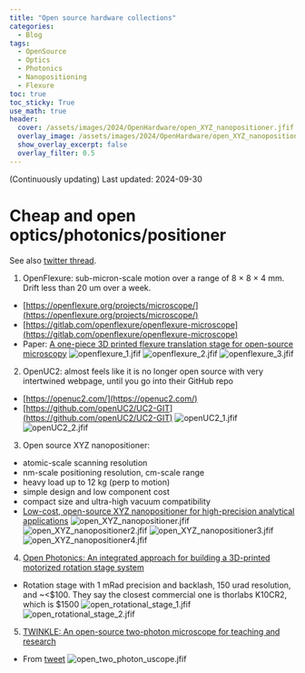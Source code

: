 ```yaml
---
title: "Open source hardware collections"
categories:
  - Blog
tags:
  - OpenSource
  - Optics
  - Photonics
  - Nanopositioning
  - Flexure
toc: true
toc_sticky: True
use_math: true
header:
  cover: /assets/images/2024/OpenHardware/open_XYZ_nanopositioner.jfif
  overlay_image: /assets/images/2024/OpenHardware/open_XYZ_nanopositioner.jfif
  show_overlay_excerpt: false
  overlay_filter: 0.5
---
```


(Continuously updating)
Last updated: 2024-09-30


# Cheap and open optics/photonics/positioner

See also [twitter thread](https://x.com/jwt0625/status/1837513786422710537).


1. OpenFlexure: sub-micron-scale motion over a range of 8 × 8 × 4 mm. Drift less than 20 um over a week.
- [https://openflexure.org/projects/microscope/](https://openflexure.org/projects/microscope/)
- [https://gitlab.com/openflexure/openflexure-microscope](https://gitlab.com/openflexure/openflexure-microscope)
- Paper: [A one-piece 3D printed flexure translation stage for open-source microscopy](https://pubs.aip.org/aip/rsi/article/87/2/025104/1021864/A-one-piece-3D-printed-flexure-translation-stage)
![openflexure_1.jfif](/assets/images/2024/OpenHardware/openflexure_1.jfif)
![openflexure_2.jfif](/assets/images/2024/OpenHardware/openflexure_2.jfif)
![openflexure_3.jfif](/assets/images/2024/OpenHardware/openflexure_3.jfif)



2. OpenUC2: almost feels like it is no longer open source with very intertwined webpage, until you go into their GitHub repo
- [https://openuc2.com/](https://openuc2.com/)
- [https://github.com/openUC2/UC2-GIT](https://github.com/openUC2/UC2-GIT)
![openUC2_1.jfif](/assets/images/2024/OpenHardware/openUC2_1.jfif)
![openUC2_2.jfif](/assets/images/2024/OpenHardware/openUC2_2.jfif)



3. Open source XYZ nanopositioner:
- atomic-scale scanning resolution
- nm-scale positioning resolution, cm-scale range
- heavy load up to 12 kg (perp to motion)
- simple design and low component cost
- compact size and ultra-high vacuum compatibility
- [Low-cost, open-source XYZ nanopositioner for high-precision analytical applications](https://www.hardware-x.com/article/S2468-0672(22)00062-1/fulltext)
![open_XYZ_nanopositioner.jfif](/assets/images/2024/OpenHardware/open_XYZ_nanopositioner.jfif)
![open_XYZ_nanopositioner2.jfif](/assets/images/2024/OpenHardware/open_XYZ_nanopositioner_2.jfif)
![open_XYZ_nanopositioner3.jfif](/assets/images/2024/OpenHardware/open_XYZ_nanopositioner_3.jfif)
![open_XYZ_nanopositioner4.jfif](/assets/images/2024/OpenHardware/open_XYZ_nanopositioner_4.jfif)


4. [Open Photonics: An integrated approach for building a 3D-printed motorized rotation stage system](https://www.hardware-x.com/article/S2468-0672(24)00071-3/fulltext)
- Rotation stage with 1 mRad precision and backlash, 150 urad resolution, and ~<$100. They say the closest commercial one is thorlabs K10CR2, which is $1500
![open_rotational_stage_1.jfif](/assets/images/2024/OpenHardware/open_rotational_stage_1.jfif)
![open_rotational_stage_2.jfif](/assets/images/2024/OpenHardware/open_rotational_stage_2.jfif)


5. [TWINKLE: An open-source two-photon microscope for teaching and research](https://x.com/vnzloy/status/1838680488715653614)
- From [tweet](https://x.com/vnzloy/status/1838680488715653614)
![open_two_photon_uscope.jfif](/assets/images/2024/OpenHardware/open_two_photon_uscope.jfif)



